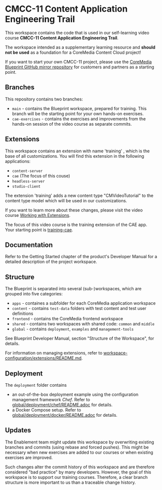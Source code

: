 # CMCC-11 Content Application Engineering Trail

This workspace contains the code that is used in our self-learning video course 
**CMCC-11 Content Application Engineering Trail**.

The workspace intended as a supplementary learning resource and 
**should not be used** as a foundation for a CoreMedia Content Cloud project!

If you want to start your own CMCC-11 project, please use the [CoreMedia Blueprint GitHub mirror repository](https://github.com/coremedia-contributions/coremedia-blueprints-workspace)
for customers and partners as a starting point.

## Branches

This repository contains two branches:

- `main` - contains the Blueprint workspace, prepared for training.
   This branch will be the starting point for your own hands-on exercises.
- `cae-exercises` - contains the exercises and improvements from the hands-on 
   session of the video course as separate commits.

## Extensions

This workspace contains an extension with name 'training' , which is the base of
all customizations. You will find this extension in the following applications:

- `content-server` 
- `cae` (The focus of this couse)
- `headless-server` 
- `studio-client`

The extension 'training' adds a new content type "CMVideoTutorial" to the 
content type model which will be used in our customizations.

If you want to learn more about these changes, please visit the video course 
[Working with Extensions](https://enablement.coremedia.com/course/working-with-extensions).

The focus of this video course is the training extension of the CAE app.
Your starting point is [training-cae](./apps/cae/modules/extensions/training/training-cae).

## Documentation

Refer to the Getting Started chapter of the product's Developer Manual for a detailed description of the project workspace.


## Structure

The Blueprint is separated into several (sub-)workspaces, which are grouped into five categories:

* `apps` - containes a subfolder for each CoreMedia application workspace
* `content` - contains `test-data` folders with test content and test user definitions
* `frontend` - contains the CoreMedia frontend workspace
* `shared` - contains two workspaces with shared code: `common` and `middle`
* `global` - contains `deployment`, `examples` and `management-tools`

See Blueprint Developer Manual, section "Structure of the Workspace", for details.

For information on managing extensions, refer to [workspace-configuration/extensions/README.md](./workspace-configuration/extensions/README.md).

## Deployment

The `deployment` folder contains

* an out-of-the-box deployment example using the configuration management framework _Chef_. Refer to [global/deployment/chef/README.adoc](./global/deployment/chef/README.adoc) for details.
* a Docker Compose setup. Refer to [global/deployment/docker/README.adoc](./global/deployment/docker/README.adoc) for details.

## Updates

The Enablement team might update this workspace by overwriting existing branches and commits
(using rebase and forced pushes). This might be necessary when new exercises are added to our courses 
or when existing exercises are improved.

Such changes alter the commit history of this workspace and are therefore considered "bad practice" 
by many developers. However, the goal of this workspace is to support our training courses. 
Therefore, a clear branch structure is more important to us than a traceable change history.  


